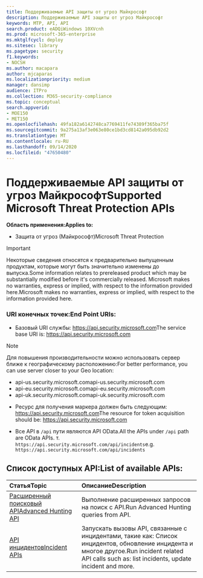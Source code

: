 ```yaml
---
title: Поддерживаемые API защиты от угроз Майкрософт
description: Поддерживаемые API защиты от угроз Майкрософт
keywords: MTP, API, API
search.product: eADQiWindows 10XVcnh
ms.prod: microsoft-365-enterprise
ms.mktglfcycl: deploy
ms.sitesec: library
ms.pagetype: security
f1.keywords:
- NOCSH
ms.author: macapara
author: mjcaparas
ms.localizationpriority: medium
manager: dansimp
audience: ITPro
ms.collection: M365-security-compliance
ms.topic: conceptual
search.appverid:
- MOE150
- MET150
ms.openlocfilehash: 49fa182a6142748ca7769411fe74389f365ba75f
ms.sourcegitcommit: 9a275a13af3e063e80ce1bd3cd8142a095db92d2
ms.translationtype: MT
ms.contentlocale: ru-RU
ms.lasthandoff: 09/14/2020
ms.locfileid: "47650480"
---
```

# <a name="supported-microsoft-threat-protection-apis"></a><span data-ttu-id="9863b-104">Поддерживаемые API защиты от угроз Майкрософт</span><span class="sxs-lookup"><span data-stu-id="9863b-104">Supported Microsoft Threat Protection APIs</span></span> 
<span data-ttu-id="9863b-105">**Область применения:**</span><span class="sxs-lookup"><span data-stu-id="9863b-105">**Applies to:**</span></span>
- <span data-ttu-id="9863b-106">Защита от угроз (Майкрософт)</span><span class="sxs-lookup"><span data-stu-id="9863b-106">Microsoft Threat Protection</span></span>

>[!IMPORTANT] 
><span data-ttu-id="9863b-107">Некоторые сведения относятся к предварительно выпущенным продуктам, которые могут быть значительно изменены до выпуска.</span><span class="sxs-lookup"><span data-stu-id="9863b-107">Some information relates to prereleased product which may be substantially modified before it's commercially released.</span></span> <span data-ttu-id="9863b-108">Microsoft makes no warranties, express or implied, with respect to the information provided here.</span><span class="sxs-lookup"><span data-stu-id="9863b-108">Microsoft makes no warranties, express or implied, with respect to the information provided here.</span></span>


### <a name="end-point-uris"></a><span data-ttu-id="9863b-109">URI конечных точек:</span><span class="sxs-lookup"><span data-stu-id="9863b-109">End Point URIs:</span></span>

- <span data-ttu-id="9863b-110">Базовый URI службы: https://api.security.microsoft.com</span><span class="sxs-lookup"><span data-stu-id="9863b-110">The service base URI is: https://api.security.microsoft.com</span></span> <br>

>[!NOTE]
><span data-ttu-id="9863b-111">Для повышения производительности можно использовать сервер ближе к географическому расположению:</span><span class="sxs-lookup"><span data-stu-id="9863b-111">For better performance, you can use server closer to your Geo location:</span></span>
> - <span data-ttu-id="9863b-112">api-us.security.microsoft.com</span><span class="sxs-lookup"><span data-stu-id="9863b-112">api-us.security.microsoft.com</span></span>
> - <span data-ttu-id="9863b-113">api-eu.security.microsoft.com</span><span class="sxs-lookup"><span data-stu-id="9863b-113">api-eu.security.microsoft.com</span></span>
> - <span data-ttu-id="9863b-114">api-uk.security.microsoft.com</span><span class="sxs-lookup"><span data-stu-id="9863b-114">api-uk.security.microsoft.com</span></span>

 - <span data-ttu-id="9863b-115">Ресурс для получения маркера должен быть следующим: https://api.security.microsoft.com</span><span class="sxs-lookup"><span data-stu-id="9863b-115">The resource for token acquisition should be: https://api.security.microsoft.com</span></span>

 - <span data-ttu-id="9863b-116">Все API в ```/api``` пути являются API OData.</span><span class="sxs-lookup"><span data-stu-id="9863b-116">All the APIs under ```/api``` path are OData APIs.</span></span> <span data-ttu-id="9863b-117">т. ```https://api.security.microsoft.com/api/incidents```</span><span class="sxs-lookup"><span data-stu-id="9863b-117">e.g. ```https://api.security.microsoft.com/api/incidents```</span></span>

## <a name="list-of-available-apis"></a><span data-ttu-id="9863b-118">Список доступных API:</span><span class="sxs-lookup"><span data-stu-id="9863b-118">List of available APIs:</span></span>

<span data-ttu-id="9863b-119">Статья</span><span class="sxs-lookup"><span data-stu-id="9863b-119">Topic</span></span> | <span data-ttu-id="9863b-120">Описание</span><span class="sxs-lookup"><span data-stu-id="9863b-120">Description</span></span>
:---|:---
[<span data-ttu-id="9863b-121">Расширенный поисковый API</span><span class="sxs-lookup"><span data-stu-id="9863b-121">Advanced Hunting API</span></span>](api-advanced-hunting.md) | <span data-ttu-id="9863b-122">Выполнение расширенных запросов на поиск с API.</span><span class="sxs-lookup"><span data-stu-id="9863b-122">Run Advanced Hunting queries from API.</span></span>
[<span data-ttu-id="9863b-123">API инцидентов</span><span class="sxs-lookup"><span data-stu-id="9863b-123">Incident APIs</span></span>](api-incident.md) | <span data-ttu-id="9863b-124">Запускать вызовы API, связанные с инцидентами, такие как: Список инцидентов, обновление инцидента и многое другое.</span><span class="sxs-lookup"><span data-stu-id="9863b-124">Run incident related API calls such as: list incidents, update incident and more.</span></span>

